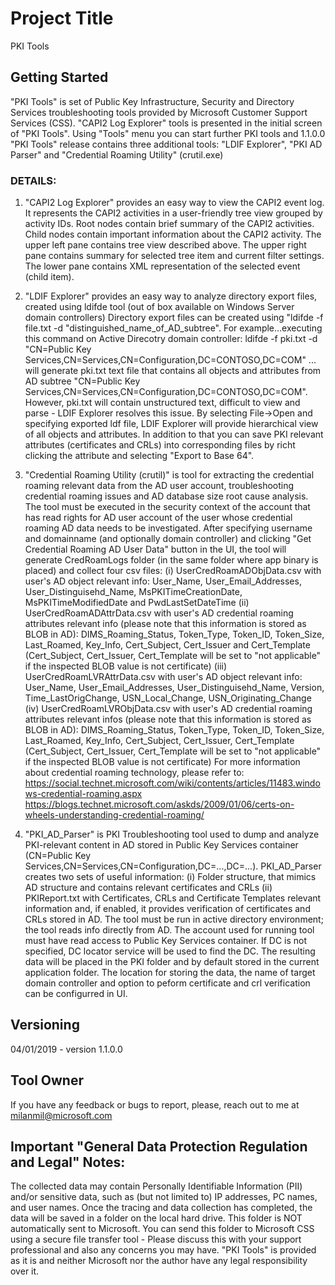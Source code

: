 # Project Title
PKI Tools


## Getting Started
"PKI Tools" is set of Public Key Infrastructure, Security and Directory Services troubleshooting tools provided by Microsoft Customer Support Services (CSS).
"CAPI2 Log Explorer" tools is presented in the initial screen of "PKI Tools".
Using "Tools" menu you can start further PKI tools and 1.1.0.0 "PKI Tools" release contains three additional tools: "LDIF Explorer", "PKI AD Parser" and "Credential Roaming Utility" (crutil.exe)

### DETAILS:

1. "CAPI2 Log Explorer" provides an easy way to view the CAPI2 event log. It represents the CAPI2 activities in a user-friendly tree view grouped by activity IDs. Root nodes contain brief summary of the CAPI2 activities. Child nodes contain important information about the CAPI2 activity.
The upper left pane contains tree view described above. The upper right pane contains summary for selected tree item and current filter settings. The lower pane contains XML representation of the selected event (child item).

2. "LDIF Explorer" provides an easy way to analyze directory export files, created using ldifde tool (out of box available on Windows Server domain controllers)
Directory export files can be created using "ldifde -f file.txt -d "distinguished_name_of_AD_subtree".
For example...executing this command on Active Direcotry domain controller:
ldifde -f pki.txt -d "CN=Public Key Services,CN=Services,CN=Configuration,DC=CONTOSO,DC=COM"
... will generate pki.txt text file that contains all objects and attributes from AD subtree "CN=Public Key Services,CN=Services,CN=Configuration,DC=CONTOSO,DC=COM".
However, pki.txt will contain unstructured text, difficult to view and parse - LDIF Explorer resolves this issue.
By selecting File->Open and specifying exported ldf file, LDIF Explorer will provide hierarchical view of all objects and attributes.
In addition to that you can save PKI relevant attributes (certificates and CRLs) into corresponding files by richt clicking the attribute and selecting "Export to Base 64".

3. "Credential Roaming Utility (crutil)" is tool for extracting the credential roaming relevant data from the AD user account, troubleshooting credential roaming issues and AD database size root cause analysis.
The tool must be executed in the security context of the account that has read rights for AD user account of the user whose credential roaming AD data needs to be investigated.
After specifying username and domainname (and optionally domain controller) and clicking "Get Credential Roaming AD User Data" button in the UI, the tool will generate CredRoamLogs folder (in the same folder where app binary is placed) and collect four csv files:
(i) UserCredRoamADObjData.csv with user's AD object relevant info: User_Name, User_Email_Addresses, User_Distinguisehd_Name, MsPKITimeCreationDate, MsPKITimeModifiedDate and PwdLastSetDateTime
(ii) UserCredRoamADAttrData.csv with user's AD credential roaming attributes relevant info (please note that this information is stored as BLOB in AD): DIMS_Roaming_Status, Token_Type, Token_ID, Token_Size, Last_Roamed, Key_Info, Cert_Subject, Cert_Issuer and Cert_Template
(Cert_Subject, Cert_Issuer, Cert_Template will be set to "not applicable" if the inspected BLOB value is not certificate)
(iii) UserCredRoamLVRAttrData.csv with user's AD object relevant info: User_Name, User_Email_Addresses, User_Distinguisehd_Name, Version, Time_LastOrigChange, USN_Local_Change, USN_Originating_Change
(iv) UserCredRoamLVRObjData.csv with user's AD credential roaming attributes relevant infos (please note that this information is stored as BLOB in AD): DIMS_Roaming_Status, Token_Type, Token_ID, Token_Size, Last_Roamed, Key_Info, Cert_Subject, Cert_Issuer, Cert_Template
(Cert_Subject, Cert_Issuer, Cert_Template will be set to "not applicable" if the inspected BLOB value is not certificate)
For more information about credential roaming technology, please refer to:
https://social.technet.microsoft.com/wiki/contents/articles/11483.windows-credential-roaming.aspx
https://blogs.technet.microsoft.com/askds/2009/01/06/certs-on-wheels-understanding-credential-roaming/

4. "PKI_AD_Parser" is PKI Troubleshooting tool used to dump and analyze PKI-relevant content in AD stored in Public Key Services container (CN=Public Key Services,CN=Services,CN=Configuration,DC=...,DC=...).
PKI_AD_Parser creates two sets of useful information:
(i) Folder structure, that mimics AD structure and contains relevant certificates and CRLs
(ii) PKIReport.txt with Certificates, CRLs and Certificate Templates relevant information and, if enabled, it provides verification of certificates and CRLs stored in AD.
The tool must be run in active directory environment; the tool reads info directly from AD.
The account used for running tool must have read access to Public Key Services container.
If DC is not specified, DC locator service will be used to find the DC.
The resulting data will be placed in the PKI folder and by default stored in the current application folder.
The location for storing the data, the name of target domain controller and option to peform certificate and crl verification can be configurred in UI.

## Versioning
04/01/2019 - version 1.1.0.0

## Tool Owner
If you have any feedback or bugs to report, please, reach out to me at milanmil@microsoft.com

## Important "General Data Protection Regulation and Legal" Notes:
The collected data may contain Personally Identifiable Information (PII) and/or sensitive data, such as (but not limited to) IP addresses, PC names, and user names.
Once the tracing and data collection has completed, the data will be saved in a folder on the local hard drive.
This folder is NOT automatically sent to Microsoft.
You can send this folder to Microsoft CSS using a secure file transfer tool - Please discuss this with your support professional and also any concerns you may have.
"PKI Tools" is provided as it is and neither Microsoft nor the author have any legal responsibility over it.



